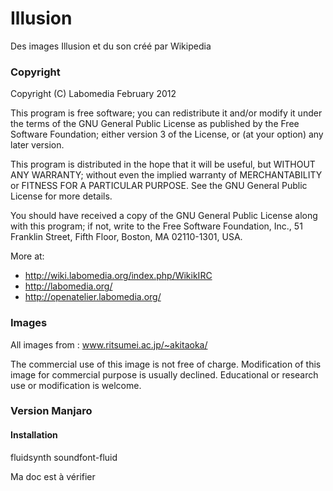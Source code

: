# Illusion
Des images Illusion et du son créé par Wikipedia

### Copyright
Copyright (C) Labomedia February 2012

This program is free software; you can redistribute it and/or
modify it under the terms of the GNU General Public License
as published by the Free Software Foundation; either version 3
of the License, or (at your option) any later version.

This program is distributed in the hope that it will be useful,
but WITHOUT ANY WARRANTY; without even the implied warranty of
MERCHANTABILITY or FITNESS FOR A PARTICULAR PURPOSE.  See the
GNU General Public License for more details.

You should have received a copy of the GNU General Public License
along with this program; if not, write to the Free Software Foundation,
Inc., 51 Franklin Street, Fifth Floor, Boston, MA 02110-1301, USA.

More at:
* http://wiki.labomedia.org/index.php/WikikIRC
* http://labomedia.org/
* http://openatelier.labomedia.org/

### Images
All images from : www.ritsumei.ac.jp/~akitaoka/

The commercial use of this image is not free of charge. Modification of this image for commercial purpose is usually declined. Educational or research use or  modification is welcome.

### Version Manjaro
#### Installation
fluidsynth soundfont-fluid

Ma doc est à vérifier

